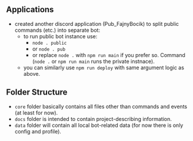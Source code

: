 ## Applications
- created another discord application (Pub_FajnyBocik) to split public commands (etc.) into separate bot:
  - to run public bot instance use:
    - `node . public`
    - or `node . pub`
    - or replace `node .` with `npm run main` if you prefer so.
    Command (`node .` or `npm run main` runs the private instnace).
  - you can similarly use `npm run deploy` with same argument logic as above.

## Folder Structure
- `core` folder basically contains all files other than commands and events (at least for now).
- `docs` folder is intended to contain project-describing information.
- `data` folder will contain all local bot-related data (for now there is only config and profile).